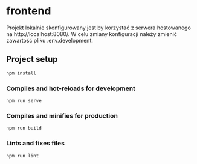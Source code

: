 # frontend

Projekt lokalnie skonfigurowany jest by korzystać z serwera hostowanego na http://localhost:8080/.
W celu zmiany konfiguracji należy zmienić zawartość pliku .env.development.

## Project setup
```
npm install
```

### Compiles and hot-reloads for development
```
npm run serve
```

### Compiles and minifies for production
```
npm run build
```

### Lints and fixes files
```
npm run lint
```

